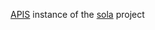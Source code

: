 [APIS](https://acdh-oeaw.github.io/apis-core-rdf/) instance of the [sola](https://www.oeaw.ac.at/acdh/research/dh-research-infrastructure/activities/web-development/sola-the-apocryphal-sunday) project
